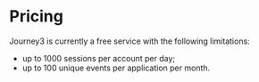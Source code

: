 # Pricing

Journey3 is currently a free service with the following limitations:

- up to 1000 sessions per account per day;
- up to 100 unique events per application per month.